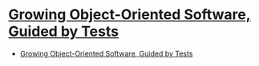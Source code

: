 # [Growing Object-Oriented Software, Guided by Tests](http://www.growing-object-oriented-software.com/)

- [Growing Object-Oriented Software, Guided by Tests](#growing-object-oriented-software-guided-by-tests)